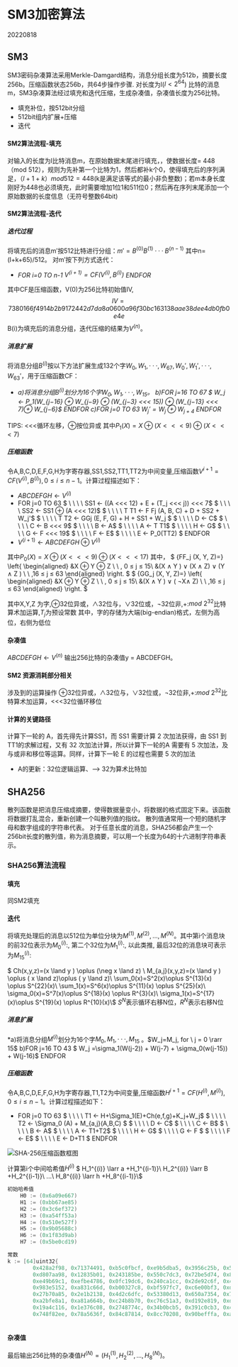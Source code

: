 # SM3加密算法
20220818




## SM3

SM3密码杂凑算法采用Merkle-Damgard结构，消息分组长度为512b，摘要长度256b。压缩函数状态256b，共64步操作步骤.
对长度为l($l < 2^{64}$) 比特的消息m，SM3杂凑算法经过填充和迭代压缩，生成杂凑值，杂凑值长度为256比特。
-   填充补位，按512bit分组   
-   512bit组内扩展+压缩    
-   迭代

#### SM2算法流程-填充
对输入的长度为l比特消息m，在原始数据末尾进行填充，，使数据长度= 448 （mod 512），规则为先补第一个比特为1，然后都补k个0，使得填充后的序列满足，$（l+1+k） mod 512 =448$(k是满足该等式的最小非负整数)；若m本身长度刚好为448也必须填充，此时需要增加1位1和511位0；然后再在序列末尾添加一个原始数据的长度信息（无符号整数64bit)

 

#### SM2算法流程-迭代
##### 迭代过程
将填充后的消息m′按512比特进行分组：$m′ = B^{(0)}B^{(1)}· · · B^{(n-1)}$
其中n=(l+k+65)/512。
对m′按下列方式迭代：
-   *FOR i=0 TO n-1
    $V^{(i+1)} = CF(V^{(i)}, B^{(i)})$
    ENDFOR*

其中CF是压缩函数，V(0)为256比特初始值IV,$$IV =7380166f 4914b2b9 172442d7 da8a0600 a96f30bc 163138aa e38dee4d b0fb0e4e$$B(i)为填充后的消息分组，迭代压缩的结果为$V^{(n)}$。

##### 消息扩展
将消息分组$B^{(i)}$按以下方法扩展生成132个字$W_0,W_1, · · · , W_{67}, W_0′, W_1', · · · , W_{63}′$，用于压缩函数CF：
-   *a)将消息分组$B^{(i)}$划分为16个字$W_0, W_1, · · · , W_{15}$。
    b)FOR j=16 TO 67
   $ W_j ← P_1(W_{j−16} ⊕ W_{j−9} ⊕ (W_{j−3} <<< 15)) ⊕ (W_{j−13} <<< 7)⊕ W_{j−6}$
    ENDFOR
    c)FOR j=0 TO 63
    $W_j' = W_j ⊕ W_{j+4}$
    ENDFOR*

TIPS: <<<循环左移，⊕按位异或
其中$P_1(X)=X \oplus (X<<<9)\oplus (X<<<7)$

##### 压缩函数
令A,B,C,D,E,F,G,H为字寄存器,SS1,SS2,TT1,TT2为中间变量,压缩函数$V^{i+1} = CF(V^{(i)}, B^{(i)}), 0 ≤i ≤ n−1$。计算过程描述如下：

-   $ABCDEF GH ← V^{(i)}$
-   FOR j=0 TO 63
    $ \ \ \ \  SS1 ← ((A <<< 12) + E + (T_j <<< j)) <<< 7$
    $ \ \ \ \ SS2 ← SS1 ⊕ (A <<< 12)$
    $ \ \ \ \ T T1 ← F Fj (A, B, C) + D + SS2 + W_j'$
    $ \ \ \ \ T T2 ← GGj (E, F, G) + H + SS1 + W_j $
    $ \ \ \ \ D ← C$
    $ \ \ \ \ C ← B <<< 9$
    $ \ \ \ \ B ← A$
    $ \ \ \ \ A ← T T1$
    $ \ \ \ \ H ← G$
    $ \ \ \ \ G ← F <<< 19$
    $ \ \ \ \ F ← E$
    $ \ \ \ \ E ← P_0(TT2)  $
ENDFOR
-   $V^{(i+1)} ← ABCDEF GH ⊕ V^{(i)}$


其中$P_0(X)=X \oplus (X<<<9)\oplus (X<<<17)$
其中，
$  {FF_j (X, Y, Z)=}
                \left\{
                        \begin{aligned}
                        &X ⊕ Y ⊕ Z \ \ , 0 ≤ j ≤ 15\\
                        &(X ∧ Y ) ∨ (X ∧ Z) ∨ (Y ∧ Z ) \ \ ,16 ≤ j ≤ 63
                        \end{aligned}
                \right.
$
$  {GG_j (X, Y, Z)=}
                \left\{
                        \begin{aligned}
                        &X ⊕ Y ⊕ Z \ \ , 0 ≤ j ≤ 15\\
                        &(X ∧ Y ) ∨ ( ¬X∧ Z) \ \ ,16 ≤ j ≤ 63
                        \end{aligned}
                \right.
$

其中X,Y,Z 为字,⊕32位异或，∧32位与，∨32位或，¬32位非,+:$mod\ 2^{32}$比特算术加运算,$T_j$为预设常数
其中，字的存储为大端(big-endian)格式，左侧为高位，右侧为低位
#### 杂凑值
$ABCDEF GH ← V^{(n)}$
输出256比特的杂凑值y = ABCDEFGH。
 


#### SM2 资源消耗部分相关
涉及到的运算操作 ⊕32位异或，∧32位与，∨32位或，¬32位非,+:$mod\ 2^{32}$比特算术加运算，<<<32位循环移位
#### 计算的关键路径
计算下一轮的 A，首先得先计算SS1，而 SS1 需要计算 2 次加法获得，由 SS1 到 TT1的求解过程，又有 32 次加法计算，所以计算下一轮的A 需要有 5 次加法，及与或非和移位等运算。同样，计算下一轮 E 的过程也需要 5 次的加法
- A的更新：32位逻辑运算、——> 32为算术比特加




## SHA256
散列函数是把消息压缩成摘要，使得数据量变小，将数据的格式固定下来。该函数将数据打乱混合，重新创建一个叫散列值的指纹。
散列值通常用一个短的随机字母和数字组成的字符串代表。
对于任意长度的消息，SHA256都会产生一个256bit长度的散列值，称为消息摘要，可以用一个长度为64的十六进制字符串表示。
### SHA256算法流程

#### 填充
同SM2填充
#### 迭代
将填充处理后的消息以512位为单位分块为$M^{(1)},M^{(2)},...,M^{(N)}$。其中第i个消息块的前32位表示为$M_0^{(i)}$:, 第二个32位为$M_1^{(i)}$:, 以此类推, 最后32位的消息块可表示为$M_{15}^{(i)}$:



$
Ch(x,y,z)=(x \land y ) \oplus (\neg x \land z) \\
M_{a,j}(x,y,z)=(x \land y ) \oplus ( x \land z)\oplus ( y \land z)\\
\sum_0(x)=S^2(x)\oplus S^{13}(x) \oplus  S^{22}(x)\\
\sum_1(x)=S^6(x)\oplus S^{11}(x) \oplus  S^{25}(x)\\
\sigma_0(x)=S^7(x)\oplus S^{18}(x) \oplus  R^{3}(x)\\
\sigma_1(x)=S^{17}(x)\oplus S^{19}(x) \oplus  R^{10}(x)\\$
$S^N$表示循环右移N位，$R^N$表示右移N位



##### 消息扩展
   *a)将消息分组$M^{(i)}$划分为16个字$M_0, M_1, · · · , M_{15}$
   。$W_j=M_j,  for \ j = 0 \rarr 15$
    b)FOR j=16 TO 43
   $ W_j =\sigma_1(W(j-2)) + W(j-7) + \sigma_0(w(j-15)) + W(j-16)$
    ENDFOR


##### 压缩函数
令A,B,C,D,E,F,G,H为字寄存器,T1,T2为中间变量,压缩函数$H^{i+1} = CF(H^{(i)}, M^{(i)}), 0 ≤i ≤ n−1$。计算过程描述如下：


-   FOR j=0 TO 63
    $ \ \ \ \ T1 ← H+\Sigma_1(E)+Ch(e,f,g)+K_j+W_j$
    $ \ \ \ \ T2 ← \Sigma_0 (A) + M_{a,j}(A,B,C) $
    $ \ \ \ \ D ← C$
    $ \ \ \ \ C ← B$
    $ \ \ \ \ B ← A$
    $ \ \ \ \ A ←  T1+T2$
    $ \ \ \ \ H ← G$
    $ \ \ \ \ G ← F $
    $ \ \ \ \ F ← E$
    $ \ \ \ \ E ← D+T1  $
ENDFOR


![SHA-256压缩函数框图](https://cdn.jsdelivr.net/gh/haocat/img_bed@master/markdown/security/20220927163600.png)


计算第i个中间哈希值$H^{(i)}$
$
H_1^{(i)} \larr a +H_1^{(i-1)}\\
H_2^{(i)} \larr B +H_2^{(i-1)}\\
...\\
H_8^{(i)} \larr h +H_8^{(i-1)}\\$
```C
初始哈希值
	H0 := (0x6a09e667)
	H1 := (0xbb67ae85)
	H2 := (0x3c6ef372)
	H3 := (0xa54ff53a)
	H4 := (0x510e527f)
	H5 := (0x9b05688c)
	H6 := (0x1f83d9ab)
	H7 := (0x5be0cd19)

常数
k := [64]uint32{
        0x428a2f98, 0x71374491, 0xb5c0fbcf, 0xe9b5dba5, 0x3956c25b, 0x59f111f1, 0x923f82a4, 0xab1c5ed5,
		0xd807aa98, 0x12835b01, 0x243185be, 0x550c7dc3, 0x72be5d74, 0x80deb1fe, 0x9bdc06a7, 0xc19bf174,
		0xe49b69c1, 0xefbe4786, 0x0fc19dc6, 0x240ca1cc, 0x2de92c6f, 0x4a7484aa, 0x5cb0a9dc, 0x76f988da,
		0x983e5152, 0xa831c66d, 0xb00327c8, 0xbf597fc7, 0xc6e00bf3, 0xd5a79147, 0x06ca6351, 0x14292967,
		0x27b70a85, 0x2e1b2138, 0x4d2c6dfc, 0x53380d13, 0x650a7354, 0x766a0abb, 0x81c2c92e, 0x92722c85,
		0xa2bfe8a1, 0xa81a664b, 0xc24b8b70, 0xc76c51a3, 0xd192e819, 0xd6990624, 0xf40e3585, 0x106aa070,
		0x19a4c116, 0x1e376c08, 0x2748774c, 0x34b0bcb5, 0x391c0cb3, 0x4ed8aa4a, 0x5b9cca4f, 0x682e6ff3,
		0x748f82ee, 0x78a5636f, 0x84c87814, 0x8cc70208, 0x90befffa, 0xa4506ceb, 0xbef9a3f7, 0xc67178f2}
        
```
#### 杂凑值

最后输出256比特的杂凑值$H^{(N)}=(H_1^{(1)},H_2^{(2)},...,H_8^{(N)})$。


